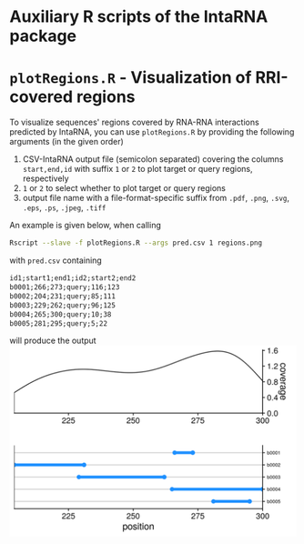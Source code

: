 
# Auxiliary R scripts of the IntaRNA package



# `plotRegions.R` - Visualization of RRI-covered regions

To visualize sequences' regions covered by RNA-RNA interactions predicted by
IntaRNA, you can use `plotRegions.R` by providing the following arguments (in 
the given order)

1. CSV-IntaRNA output file (semicolon separated) covering the columns `start,end,id`
  with suffix `1` or `2` to plot target or query regions, respectively
2. `1` or `2` to select whether to plot target or query regions
3. output file name with a file-format-specific suffix from `.pdf`, `.png`, 
  `.svg`, `.eps`, `.ps`, `.jpeg`, `.tiff`

An example is given below, when calling
```bash
Rscript --slave -f plotRegions.R --args pred.csv 1 regions.png
```

with `pred.csv` containing
```
id1;start1;end1;id2;start2;end2
b0001;266;273;query;116;123
b0002;204;231;query;85;111
b0003;229;262;query;96;125
b0004;265;300;query;10;38
b0005;281;295;query;5;22
```

will produce the output
![plotRegions.R example](plotRegions.example.png)

